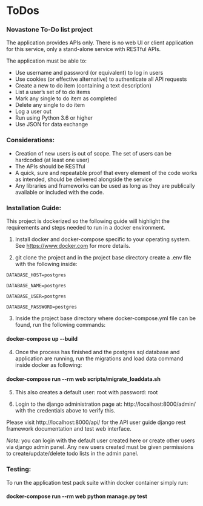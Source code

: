 # ToDos
### Novastone To-Do list project

The application provides APIs only. There is no web UI or client application for this service, only a stand-alone service with RESTful APIs.
 
The application must be able to:
-  Use username and password (or equivalent) to log in users
-  Use cookies (or effective alternative) to authenticate all API requests
-  Create a new to do item (containing a text description)
-  List a user’s set of to do items
-  Mark any single to do item as completed
-  Delete any single to do item
-  Log a user out
-  Run using Python 3.6 or higher
-  Use JSON for data exchange
 
### Considerations:
-  Creation of new users is out of scope.  The set of users can be hardcoded (at least one user)
-  The APIs should be RESTful
-  A quick, sure and repeatable proof that every element of the code works as intended, should be delivered alongside the service
-  Any libraries and frameworks can be used as long as they are publically available or included with the code.
 

### Installation Guide:

This project is dockerized so the following guide will highlight the requirements and steps needed
to run in a docker environment.

1. Install docker and docker-compose specific to your operating system. See https://www.docker.com for more details.

2. git clone the project and in the project base directory create a .env file with the following inside:

`DATABASE_HOST=postgres`

`DATABASE_NAME=postgres`

`DATABASE_USER=postgres`

`DATABASE_PASSWORD=postgres`

3. Inside the project base directory where docker-compose.yml file can be found, run the following commands:
#### docker-compose up --build

4. Once the process has finished and the postgres sql database and application are running,
run the migrations and load data command inside docker as following:
#### docker-compose run --rm web scripts/migrate_loaddata.sh

5. This also creates a default user: root with password: root

6. Login to the django administration page at: http://localhost:8000/admin/ with the credentials above to verify this.


Please visit http://localhost:8000/api/ for the API user guide django rest framework documentation and test web interface.

*Note:* you can login with the default user created here or create other users via django admin panel.
Any new users created must be given permissions to create/update/delete todo lists in the admin panel. 


### Testing:
To run the application test pack suite within docker container simply run:
#### docker-compose run --rm web python manage.py test
